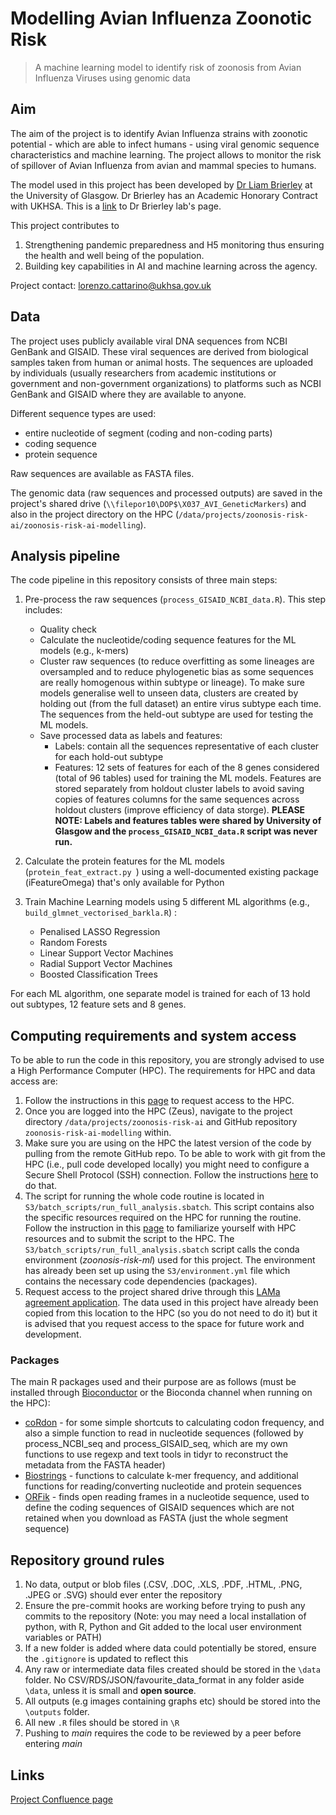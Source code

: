 # Modelling Avian Influenza Zoonotic Risk

> A machine learning model to identify risk of zoonosis from Avian Influenza Viruses using genomic data

## Aim

The aim of the project is to identify Avian Influenza strains with zoonotic potential - which are able to infect humans - using viral genomic sequence characteristics and machine learning. The project allows to monitor the risk of spillover of Avian Influenza from avian and mammal species to humans.

The model used in this project has been developed by [Dr Liam Brierley](https://www.gla.ac.uk/schools/infectionimmunity/staff/liambrierley/) at the University of Glasgow. Dr Brierley has an Academic Honorary Contract with UKHSA. This is a [link](https://vibelab.co.uk/) to Dr Brierley lab's page.

This project contributes to 

1. Strengthening pandemic preparedness and H5 monitoring thus ensuring the health and well being of the population.
2. Building key capabilities in AI and machine learning across the agency.

Project contact: [lorenzo.cattarino@ukhsa.gov.uk](mailto:lorenzo.cattarino@ukhsa.gov.uk)

## Data 

The project uses publicly available viral DNA sequences from NCBI GenBank and GISAID. These viral sequences are derived from biological samples taken from human or animal hosts. The sequences are uploaded by individuals (usually researchers from academic institutions or government and non-government organizations) to platforms such as  NCBI GenBank and GISAID where they are available to anyone.

Different sequence types are used: 

* entire nucleotide of segment (coding and non-coding parts)
* coding sequence
* protein sequence

Raw sequences are available as FASTA files.

The genomic data (raw sequences and processed outputs) are saved in the project's shared drive (`\\filepor10\DOP$\X037_AVI_GeneticMarkers`) and also in the project directory on the HPC (`/data/projects/zoonosis-risk-ai/zoonosis-risk-ai-modelling`).

## Analysis pipeline 

The code pipeline in this repository consists of three main steps:

1. Pre-process the raw sequences (`process_GISAID_NCBI_data.R`). This step includes: 
    - Quality check 
    - Calculate the nucleotide/coding sequence features for the ML models (e.g., k-mers)
    - Cluster raw sequences (to reduce overfitting as some lineages are oversampled and to reduce phylogenetic bias as some sequences are really homogenous within subtype or lineage). To make sure models generalise well to unseen data, clusters are created by holding out (from the full dataset) an entire virus subtype each time. The sequences from the held-out subtype are used for testing the ML models.
    - Save processed data as labels and features:
        - Labels: contain all the sequences representative of each cluster for each hold-out subtype 
        - Features: 12 sets of features for each of the 8 genes considered (total of 96 tables) used for training the ML models. 
    Features are stored separately from holdout cluster labels to avoid saving copies of features columns for the same sequences across holdout clusters (improve efficiency of data storge). **PLEASE NOTE: Labels and features tables were shared by University of Glasgow and the `process_GISAID_NCBI_data.R` script was never run.** 

2. Calculate the protein features for the ML models (`protein_feat_extract.py `) using a well-documented existing package (iFeatureOmega) that's only available for Python 
3. Train Machine Learning models using 5 different ML algorithms (e.g., `build_glmnet_vectorised_barkla.R`) :

    - Penalised LASSO Regression
    - Random Forests
    - Linear Support Vector Machines
    - Radial Support Vector Machines
    - Boosted Classification Trees
    
For each ML algorithm, one separate model is trained for each of 13 hold out subtypes, 12 feature sets and 8 genes.

## Computing requirements and system access

To be able to run the code in this repository, you are strongly advised to use a High Performance Computer (HPC). The requirements for HPC and data access are:  

1. Follow the instructions in this [page](https://confluence.collab.test-and-trace.nhs.uk/display/DEDT/HPC) to request access to the HPC.
2. Once you are logged into the HPC (Zeus), navigate to the project directory `/data/projects/zoonosis-risk-ai` and GitHub repository `zoonosis-risk-ai-modelling` within.
3. Make sure you are using on the HPC the latest version of the code by pulling from the remote GitHub repo. To be able to work with git from the HPC (i.e., pull code developed locally) you might need to configure a Secure Shell Protocol (SSH) connection. Follow the instructions [here](https://confluence.collab.test-and-trace.nhs.uk/display/DEDT/HPC#HPC-Cloningtherepo) to do that.
4. The script for running the whole code routine is located in `S3/batch_scripts/run_full_analysis.sbatch`. This script contains also the specific resources required on the HPC for running the routine. Follow the instruction in this [page](https://confluence.collab.test-and-trace.nhs.uk/display/DEDT/HPC) to familiarize yourself with HPC resources and to submit the script to the HPC. The `S3/batch_scripts/run_full_analysis.sbatch` script calls the conda environment (*zoonosis-risk-ml*) used for this project. The environment has already been set up using the `S3/environment.yml` file which contains the necessary code dependencies (packages).
5. Request access to the project shared drive through this [LAMa agreement application](http://datascience.phe.gov.uk/Lama/SpecialProjects/SpecialProjectDetail?pro=X037&ver=1.0). The data used in this project have already been copied from this location to the HPC (so you do not need to do it) but it is advised that you request access to the space for future work and development. 

### Packages
The main R packages used and their purpose are as follows (must be installed through [Bioconductor](https://cran.r-project.org/web/packages/BiocManager/vignettes/BiocManager.html) or the Bioconda channel when running on the HPC):

- [coRdon](https://www.bioconductor.org/packages/release/bioc/vignettes/coRdon/inst/doc/coRdon.html) - for some simple shortcuts to calculating codon frequency, and also a simple function to read in nucleotide sequences (followed by process_NCBI_seq and process_GISAID_seq, which are my own functions to use regexp and text tools in tidyr to reconstruct the metadata from the FASTA header)
- [Biostrings](https://bioconductor.org/packages/release/bioc/html/Biostrings.html) - functions to calculate k-mer frequency, and additional functions for reading/converting nucleotide and protein sequences
- [ORFik](https://github.com/Roleren/ORFik) - finds open reading frames in a nucleotide sequence, used to define the coding sequences of GISAID sequences which are not retained when you download as FASTA (just the whole segment sequence)

## Repository ground rules

1.  No data, output or blob files (.CSV, .DOC, .XLS, .PDF, .HTML, .PNG, .JPEG or .SVG) should ever enter the repository
2.  Ensure the pre-commit hooks are working before trying to push any commits to the repository (Note: you may need a local installation of python, with R, Python and Git added to the local user environment variables or PATH)
3.  If a new folder is added where data could potentially be stored, ensure the `.gitignore` is updated to reflect this
4.  Any raw or intermediate data files created should be stored in the `\data` folder. No CSV/RDS/JSON/favourite_data_format in any folder aside `\data`, unless it is small and **open source**.
5.  All outputs (e.g images containing graphs etc) should be stored into the `\outputs` folder.
6.  All new `.R` files should be stored in `\R`
7. Pushing to *main* requires the code to be reviewed by a peer before entering *main*

## Links
[Project Confluence page](https://confluence.collab.test-and-trace.nhs.uk/display/DEDT/Avian+Influenza+Zoonotic+Risk+Modelling+ML)
